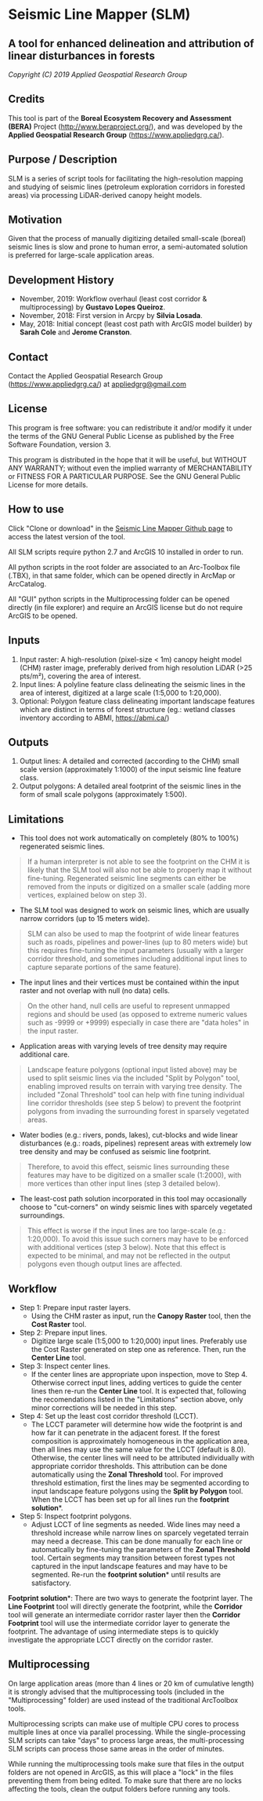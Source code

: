 # Seismic Line Mapper (SLM)
## A tool for enhanced delineation and attribution of linear disturbances in forests

*Copyright (C) 2019  Applied Geospatial Research Group*

## Credits
This tool is part of the **Boreal Ecosystem Recovery and Assessment (BERA)** Project (http://www.beraproject.org/), and was developed by the **Applied Geospatial Research Group** (https://www.appliedgrg.ca/).

## Purpose / Description
SLM is a series of script tools for facilitating the high-resolution mapping and studying of seismic lines (petroleum exploration corridors in forested areas) via processing LiDAR-derived canopy height models. 
	
## Motivation
Given that the process of manually digitizing detailed small-scale (boreal) seismic lines is slow and prone to human error, a semi-automated solution is preferred for large-scale application areas.

## Development History
 - November, 2019: Workflow overhaul (least cost corridor & multiprocessing) by **Gustavo Lopes Queiroz**.
 - November, 2018: First version in Arcpy by **Silvia Losada**.
 - May, 2018: Initial concept (least cost path with ArcGIS model builder) by **Sarah Cole** and **Jerome Cranston**.

## Contact
Contact the Applied Geospatial Research Group (https://www.appliedgrg.ca/) at appliedgrg@gmail.com

## License
This program is free software: you can redistribute it and/or modify it under the terms of the GNU General Public License as published by the Free Software Foundation, version 3.

This program is distributed in the hope that it will be useful, but WITHOUT ANY WARRANTY; without even the implied warranty of MERCHANTABILITY or FITNESS FOR A PARTICULAR PURPOSE. See the GNU General Public License for more details.

## How to use
Click "Clone or download" in the [Seismic Line Mapper Github page](https://github.com/appliedgrg/seismic-line-mapper) to access the latest version of the tool.

All SLM scripts require python 2.7 and ArcGIS 10 installed in order to run.

All python scripts in the root folder are associated to an Arc-Toolbox file (.TBX), in that same folder, which can be opened directly in ArcMap or ArcCatalog.

All "GUI" python scripts in the Multiprocessing folder can be opened directly (in file explorer) and require an ArcGIS license but do not require ArcGIS to be opened.

## Inputs
 1. Input raster: A high-resolution (pixel-size < 1m) canopy height model (CHM) raster image, preferably derived from high resolution LiDAR (>25 pts/m²), covering the area of interest.
 2. Input lines: A polyline feature class delineating the seismic lines in the area of interest, digitized at a large scale (1:5,000 to 1:20,000).
 3. Optional: Polygon feature class delineating important landscape features which are distinct in terms of forest structure (eg.: wetland classes inventory according to ABMI, https://abmi.ca/)

## Outputs
 1. Output lines: A detailed and corrected (according to the CHM) small scale version (approximately 1:1000) of the input seismic line feature class.
 2. Output polygons: A detailed areal footprint of the seismic lines in the form of small scale polygons (approximately 1:500).

## Limitations
 - This tool does not work automatically on completely (80% to 100%) regenerated seismic lines. 
> If a human interpreter is not able to see the footprint on the CHM it is likely that the SLM tool will also not be able to properly map it without fine-tuning. Regenerated seismic line segments can either be removed from the inputs or digitized on a smaller scale (adding more vertices, explained below on step 3).
 - The SLM tool was designed to work on seismic lines, which are usually narrow corridors (up to 15 meters wide). 
> SLM can also be used to map the footprint of wide linear features such as roads, pipelines and power-lines (up to 80 meters wide) but this requires fine-tuning the input parameters (usually with a larger corridor threshold, and sometimes including additional input lines to capture separate portions of the same feature).
 - The input lines and their vertices must be contained within the input raster and not overlap with null (no data) cells. 
> On the other hand, null cells are useful to represent unmapped regions and should be used (as opposed to extreme numeric values such as -9999 or +9999) especially in case there are "data holes" in the input raster.
 - Application areas with varying levels of tree density may require additional care.
> Landscape feature polygons (optional input listed above) may be used to split seismic lines via the included "Split by Polygon" tool, enabling improved results on terrain with varying tree density. The included "Zonal Threshold" tool can help with  fine tuning individual line corridor thresholds (see step 5 below) to prevent the footprint polygons from invading the surrounding forest in sparsely vegetated areas.
 - Water bodies (e.g.: rivers, ponds, lakes), cut-blocks and wide linear disturbances (e.g.: roads, pipelines) represent areas with extremely low tree density and may be confused as seismic line footprint. 
> Therefore, to avoid this effect, seismic lines surrounding these features may have to be digitized on a smaller scale (1:2000), with more vertices than other input lines (step 3 detailed below).	
 - The least-cost path solution incorporated in this tool may occasionally choose to "cut-corners" on windy seismic lines with sparcely vegetated surroundings.
> This effect is worse if the input lines are too large-scale (e.g.: 1:20,000). To avoid this issue such corners may have to be enforced with additional vertices (step 3 below). Note that this effect is expected to be minimal, and may not be reflected in the output polygons even though output lines are affected.

## Workflow
 - Step 1: Prepare input raster layers. 
	 - Using the CHM raster as input, run the **Canopy Raster** tool, then the **Cost Raster** tool.
 - Step 2: Prepare input lines.
	 - Digitize large scale (1:5,000 to 1:20,000) input lines. Preferably use the Cost Raster generated on step one as reference. Then, run the **Center Line** tool.
 - Step 3: Inspect center lines. 
	 - If the center lines are appropriate upon inspection, move to Step 4. Otherwise correct input lines, adding vertices to guide the center lines then re-run the **Center Line** tool. It is expected that, following the recomendations listed in the "Limitations" section above, only minor corrections will be needed in this step.
 - Step 4: Set up the least cost corridor threshold (LCCT). 
	 - The LCCT parameter will determine how wide the footprint is and how far it can penetrate in the adjacent forest. If the forest composition is approximately homogeneous in the application area, then all lines may use the same value for the LCCT (default is 8.0). Otherwise, the center lines will need to be attributed individually with appropriate corridor thresholds. This attribution can be done automatically using the **Zonal Threshold** tool. For improved threshold estimation, first the lines may be segmented according to input landscape feature polygons using the **Split by Polygon** tool. When the LCCT has been set up for all lines run the **footprint solution***.
 - Step 5: Inspect footprint polygons. 
	 - Adjust LCCT of line segments as needed. Wide lines may need a threshold increase while narrow lines on sparcely vegetated terrain may need a decrease. This can be done manually for each line or automatically by fine-tuning the parameters of the **Zonal Threshold** tool. Certain segments may transition between forest types not captured in the input landscape features and may have to be segmented. Re-run the **footprint solution*** until results are satisfactory.
	
**Footprint solution***: There are two ways to generate the footprint layer. The **Line Footprint** tool will directly generate the footprint, while the **Corridor** tool will generate an intermediate corridor raster layer then the **Corridor Footprint** tool will use the intermediate corridor layer to generate the footprint. The advantage of using intermediate steps is to quickly investigate the appropriate LCCT directly on the corridor raster.
		
## Multiprocessing
On large application areas (more than 4 lines or 20 km of cumulative length) it is strongly advised that the multiprocessing tools (included in the "Multiprocessing" folder) are used instead of the traditional ArcToolbox tools. 

Multiprocessing scripts can make use of multiple CPU cores to process multiple lines at once via parallel processing. While the single-processing SLM scripts can take "days" to process large areas, the multi-processing SLM scripts can process those same areas in the order of minutes.

While running the multiprocessing tools make sure that files in the output folders are not opened in ArcGIS, as this will place a "lock" in the files preventing them from being edited. To make sure that there are no locks affecting the tools, clean the output folders before running any tools.
	
	
